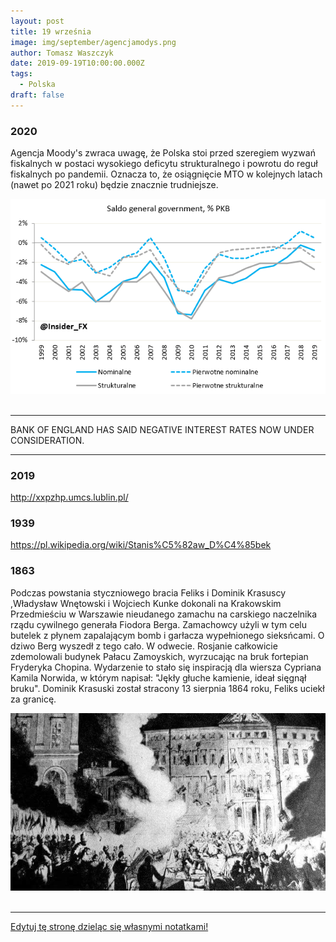 ```yaml
---
layout: post
title: 19 września
image: img/september/agencjamodys.png
author: Tomasz Waszczyk
date: 2019-09-19T10:00:00.000Z
tags:
  - Polska
draft: false
---
```


### 2020

Agencja Moody's zwraca uwagę, że Polska stoi przed szeregiem wyzwań fiskalnych w postaci wysokiego deficytu strukturalnego i powrotu do reguł fiskalnych po pandemii. Oznacza to, że osiągnięcie MTO w kolejnych latach (nawet po 2021 roku) będzie znacznie trudniejsze.

<img src="./img/september/agencjamodys.png"><br><br>

---

BANK OF ENGLAND HAS SAID NEGATIVE INTEREST RATES NOW UNDER CONSIDERATION.

---

### 2019

http://xxpzhp.umcs.lublin.pl/

### 1939

https://pl.wikipedia.org/wiki/Stanis%C5%82aw_D%C4%85bek

### 1863

Podczas powstania styczniowego bracia Feliks i Dominik Krasuscy ,Władysław Wnętowski i Wojciech Kunke dokonali na Krakowskim Przedmieściu w Warszawie nieudanego zamachu na carskiego naczelnika rządu cywilnego generała Fiodora Berga.
Zamachowcy użyli w tym celu butelek z płynem zapalającym bomb i garłacza wypełnionego sieksńcami. O dziwo Berg wyszedł z tego cało. W odwecie. Rosjanie całkowicie zdemolowali budynek Pałacu Zamoyskich, wyrzucając na bruk fortepian Fryderyka Chopina. Wydarzenie to stało się inspiracją dla wiersza Cypriana Kamila Norwida, w którym napisał: "Jękły głuche kamienie, ideał sięgnął bruku".
Dominik Krasuski został stracony 13 sierpnia 1864 roku, Feliks uciekł za granicę.

<img src="./img/september/powstaniestyczniowe.jpg"><br><br>

---

<a href="https://github.com/TomaszWaszczyk/historia.waszczyk.com/edit/master/src/content/september-19.md" target="_blank">Edytuj tę stronę dzieląc się własnymi notatkami!</a>
